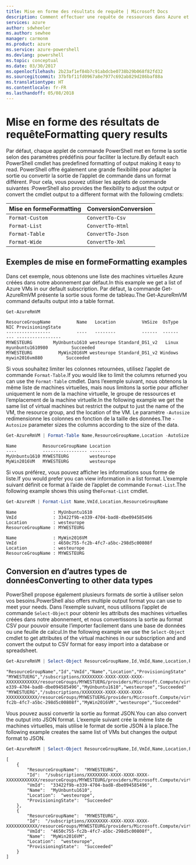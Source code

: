 ```yaml
---
title: Mise en forme des résultats de requête | Microsoft Docs
description: Comment effectuer une requête de ressources dans Azure et mettre en forme les résultats.
services: azure
author: sdwheeler
ms.author: sewhee
manager: carmonm
ms.product: azure
ms.service: azure-powershell
ms.devlang: powershell
ms.topic: conceptual
ms.date: 03/30/2017
ms.openlocfilehash: 2b23af1ef84b7c91abdcbe0738b29b068f82fd32
ms.sourcegitcommit: 37bfbf11fd0967a8e7977c692ab829d286baf88a
ms.translationtype: HT
ms.contentlocale: fr-FR
ms.lasthandoff: 05/08/2018
---
```

# <a name="formatting-query-results"></a><span data-ttu-id="189f0-103">Mise en forme des résultats de requête</span><span class="sxs-lookup"><span data-stu-id="189f0-103">Formatting query results</span></span>

<span data-ttu-id="189f0-104">Par défaut, chaque applet de commande PowerShell met en forme la sortie selon des paramètres prédéfinis pour faciliter la lecture.</span><span class="sxs-lookup"><span data-stu-id="189f0-104">By default each PowerShell cmdlet has predefined formatting of output making it easy to read.</span></span>  <span data-ttu-id="189f0-105">PowerShell offre également une grande flexibilité pour adapter la sortie ou convertir la sortie de l’applet de commande dans un format différent. Pour cela, vous pouvez utiliser les applets de commande suivantes :</span><span class="sxs-lookup"><span data-stu-id="189f0-105">PowerShell also provides the flexibility to adjust the output or convert the cmdlet output to a different format with the following cmdlets:</span></span>

| <span data-ttu-id="189f0-106">Mise en forme</span><span class="sxs-lookup"><span data-stu-id="189f0-106">Formatting</span></span>      | <span data-ttu-id="189f0-107">Conversion</span><span class="sxs-lookup"><span data-stu-id="189f0-107">Conversion</span></span>       |
|-----------------|------------------|
| `Format-Custom` | `ConvertTo-Csv`  |
| `Format-List`   | `ConvertTo-Html` |
| `Format-Table`  | `ConvertTo-Json` |
| `Format-Wide`   | `ConvertTo-Xml`  |

## <a name="formatting-examples"></a><span data-ttu-id="189f0-108">Exemples de mise en forme</span><span class="sxs-lookup"><span data-stu-id="189f0-108">Formatting examples</span></span>

<span data-ttu-id="189f0-109">Dans cet exemple, nous obtenons une liste des machines virtuelles Azure créées dans notre abonnement par défaut.</span><span class="sxs-lookup"><span data-stu-id="189f0-109">In this example we get a list of Azure VMs in our default subscription.</span></span>  <span data-ttu-id="189f0-110">Par défaut, la commande Get-AzureRmVM présente la sortie sous forme de tableau.</span><span class="sxs-lookup"><span data-stu-id="189f0-110">The Get-AzureRmVM command defaults output into a table format.</span></span>

```powershell
Get-AzureRmVM
```

```
ResourceGroupName          Name   Location          VmSize  OsType              NIC ProvisioningState
-----------------          ----   --------          ------  ------              --- -----------------
MYWESTEURG        MyUnbuntu1610 westeurope Standard_DS1_v2   Linux myunbuntu1610980         Succeeded
MYWESTEURG          MyWin2016VM westeurope Standard_DS1_v2 Windows   mywin2016vm880         Succeeded
```

<span data-ttu-id="189f0-111">Si vous souhaitez limiter les colonnes retournées, utilisez l’applet de commande `Format-Table`.</span><span class="sxs-lookup"><span data-stu-id="189f0-111">If you would like to limit the columns returned you can use the `Format-Table` cmdlet.</span></span> <span data-ttu-id="189f0-112">Dans l’exemple suivant, nous obtenons la même liste de machines virtuelles, mais nous limitons la sortie pour afficher uniquement le nom de la machine virtuelle, le groupe de ressources et l’emplacement de la machine virtuelle.</span><span class="sxs-lookup"><span data-stu-id="189f0-112">In the following example we get the same list of virtual machines but restrict the output to just the name of the VM, the resource group, and the location of the VM.</span></span>  <span data-ttu-id="189f0-113">Le paramètre `-Autosize` redimensionne les colonnes en fonction de la taille des données.</span><span class="sxs-lookup"><span data-stu-id="189f0-113">The `-Autosize` parameter sizes the columns according to the size of the data.</span></span>

```powershell
Get-AzureRmVM | Format-Table Name,ResourceGroupName,Location -AutoSize
```

```
Name          ResourceGroupName Location
----          ----------------- --------
MyUnbuntu1610 MYWESTEURG        westeurope
MyWin2016VM   MYWESTEURG        westeurope
```

<span data-ttu-id="189f0-114">Si vous préférez, vous pouvez afficher les informations sous forme de liste.</span><span class="sxs-lookup"><span data-stu-id="189f0-114">If you would prefer you can view information in a list format.</span></span> <span data-ttu-id="189f0-115">L’exemple suivant définit ce format à l’aide de l’applet de commande `Format-List`.</span><span class="sxs-lookup"><span data-stu-id="189f0-115">The following example shows this using the`Format-List` cmdlet.</span></span>

```powershell
Get-AzureVM | Format-List Name,VmId,Location,ResourceGroupName
```

```
Name              : MyUnbuntu1610
VmId              : 33422f9b-e339-4704-bad8-dbe094585496
Location          : westeurope
ResourceGroupName : MYWESTEURG

Name              : MyWin2016VM
VmId              : 4650c755-fc2b-4fc7-a5bc-298d5c00808f
Location          : westeurope
ResourceGroupName : MYWESTEURG
```

## <a name="converting-to-other-data-types"></a><span data-ttu-id="189f0-116">Conversion en d’autres types de données</span><span class="sxs-lookup"><span data-stu-id="189f0-116">Converting to other data types</span></span>

<span data-ttu-id="189f0-117">PowerShell propose également plusieurs formats de sortie à utiliser selon vos besoins.</span><span class="sxs-lookup"><span data-stu-id="189f0-117">PowerShell also offers multiple output format you can use to meet your needs.</span></span>  <span data-ttu-id="189f0-118">Dans l’exemple suivant, nous utilisons l’applet de commande `Select-Object` pour obtenir les attributs des machines virtuelles créées dans notre abonnement, et nous convertissons la sortie au format CSV pour pouvoir ensuite l’importer facilement dans une base de données ou une feuille de calcul.</span><span class="sxs-lookup"><span data-stu-id="189f0-118">In the following example we use the `Select-Object` cmdlet to get attributes of the virtual machines in our subscription and and convert the output to CSV format for easy import into a database or spreadsheet.</span></span>

```powershell
Get-AzureRmVM | Select-Object ResourceGroupName,Id,VmId,Name,Location,ProvisioningState | ConvertTo-Csv -NoTypeInformation
```

```
"ResourceGroupName","Id","VmId","Name","Location","ProvisioningState"
"MYWESTUERG","/subscriptions/XXXXXXXX-XXXX-XXXX-XXXX-XXXXXXXXXXXX/resourceGroups/MYWESTUERG/providers/Microsoft.Compute/virtualMachines/MyUnbuntu1610","33422f9b-e339-4704-bad8-dbe094585496","MyUnbuntu1610","westeurope","Succeeded"
"MYWESTUERG","/subscriptions/XXXXXXXX-XXXX-XXXX-XXXX-XXXXXXXXXXXX/resourceGroups/MYWESTUERG/providers/Microsoft.Compute/virtualMachines/MyWin2016VM","4650c755-fc2b-4fc7-a5bc-298d5c00808f","MyWin2016VM","westeurope","Succeeded"
```

<span data-ttu-id="189f0-119">Vous pouvez aussi convertir la sortie au format JSON.</span><span class="sxs-lookup"><span data-stu-id="189f0-119">You can also convert the output into JSON format.</span></span>  <span data-ttu-id="189f0-120">L’exemple suivant crée la même liste de machines virtuelles, mais utilise le format de sortie JSON à la place.</span><span class="sxs-lookup"><span data-stu-id="189f0-120">The following example creates the same list of VMs but changes the output format to JSON.</span></span>

```powershell
Get-AzureRmVM | Select-Object ResourceGroupName,Id,VmId,Name,Location,ProvisioningState | ConvertTo-Json
```

```
[
    {
        "ResourceGroupName":  "MYWESTEURG",
        "Id":  "/subscriptions/XXXXXXXX-XXXX-XXXX-XXXX-XXXXXXXXXXXX/resourceGroups/MYWESTEURG/providers/Microsoft.Compute/virtualMachines/MyUnbuntu1610",
        "VmId":  "33422f9b-e339-4704-bad8-dbe094585496",
        "Name":  "MyUnbuntu1610",
        "Location":  "westeurope",
        "ProvisioningState":  "Succeeded"
    },
    {
        "ResourceGroupName":  "MYWESTEURG",
        "Id":  "/subscriptions/XXXXXXXX-XXXX-XXXX-XXXX-XXXXXXXXXXXX/resourceGroups/MYWESTEURG/providers/Microsoft.Compute/virtualMachines/MyWin2016VM",
        "VmId":  "4650c755-fc2b-4fc7-a5bc-298d5c00808f",
        "Name":  "MyWin2016VM",
        "Location":  "westeurope",
        "ProvisioningState":  "Succeeded"
    }
]
```
